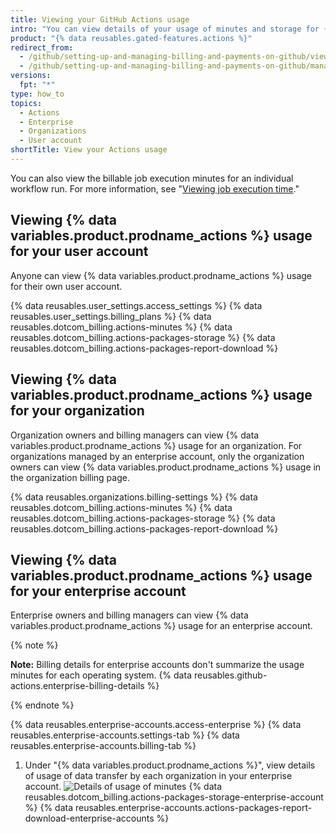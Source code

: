 ```yaml
---
title: Viewing your GitHub Actions usage
intro: "You can view details of your usage of minutes and storage for {% data variables.product.prodname_actions %}."
product: "{% data reusables.gated-features.actions %}"
redirect_from:
  - /github/setting-up-and-managing-billing-and-payments-on-github/viewing-your-github-actions-usage
  - /github/setting-up-and-managing-billing-and-payments-on-github/managing-billing-for-github-actions/viewing-your-github-actions-usage
versions:
  fpt: "*"
type: how_to
topics:
  - Actions
  - Enterprise
  - Organizations
  - User account
shortTitle: View your Actions usage
---
```


You can also view the billable job execution minutes for an individual workflow run. For more information, see "[Viewing job execution time](/actions/managing-workflow-runs/viewing-job-execution-time)."

## Viewing {% data variables.product.prodname_actions %} usage for your user account

Anyone can view {% data variables.product.prodname_actions %} usage for their own user account.

{% data reusables.user_settings.access_settings %}
{% data reusables.user_settings.billing_plans %}
{% data reusables.dotcom_billing.actions-minutes %}
{% data reusables.dotcom_billing.actions-packages-storage %}
{% data reusables.dotcom_billing.actions-packages-report-download %}

## Viewing {% data variables.product.prodname_actions %} usage for your organization

Organization owners and billing managers can view {% data variables.product.prodname_actions %} usage for an organization. For organizations managed by an enterprise account, only the organization owners can view {% data variables.product.prodname_actions %} usage in the organization billing page.

{% data reusables.organizations.billing-settings %}
{% data reusables.dotcom_billing.actions-minutes %}
{% data reusables.dotcom_billing.actions-packages-storage %}
{% data reusables.dotcom_billing.actions-packages-report-download %}

## Viewing {% data variables.product.prodname_actions %} usage for your enterprise account

Enterprise owners and billing managers can view {% data variables.product.prodname_actions %} usage for an enterprise account.

{% note %}

**Note:** Billing details for enterprise accounts don't summarize the usage minutes for each operating system. {% data reusables.github-actions.enterprise-billing-details %}

{% endnote %}

{% data reusables.enterprise-accounts.access-enterprise %}
{% data reusables.enterprise-accounts.settings-tab %}
{% data reusables.enterprise-accounts.billing-tab %}

1. Under "{% data variables.product.prodname_actions %}", view details of usage of data transfer by each organization in your enterprise account.
   ![Details of usage of minutes](/assets/images/help/billing/actions-minutes-enterprise.png)
   {% data reusables.dotcom_billing.actions-packages-storage-enterprise-account %}
   {% data reusables.enterprise-accounts.actions-packages-report-download-enterprise-accounts %}

